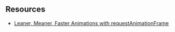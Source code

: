 Resources
---------
* [Leaner, Meaner, Faster Animations with requestAnimationFrame](http://www.html5rocks.com/en/tutorials/speed/animations/)